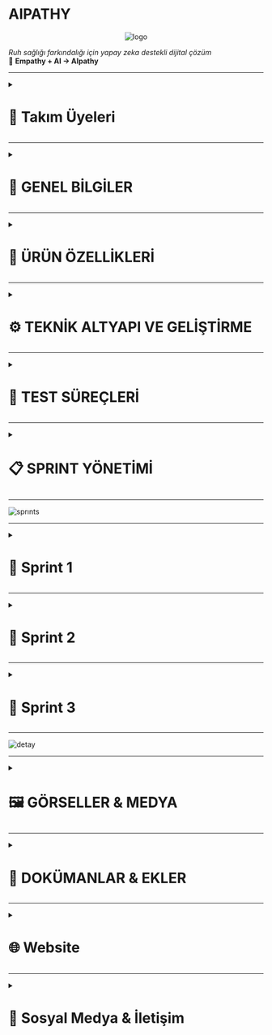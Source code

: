 # AIPATHY

<p align="center">
  <img src="https://github.com/user-attachments/assets/4664d23e-f88c-4e9d-abd6-8cc3c7cbd031" alt="logo" />
</p>


*Ruh sağlığı farkındalığı için yapay zeka destekli dijital çözüm*  
🌱 **Empathy + AI → AIpathy**

---

<!--### 🧩 Takım İsmi
`[...]` <!-- Örn: MindCare Squad -->

<!-- ### 🖼️ Takım Logosu
`[...]` <!-- Örn: ![logo](assets/team-logo.png) -->
<details>
  <summary><h1>👥 Takım Üyeleri</h1></summary>
 
|    | <div align="center">İsim</div> | <div align="center">Rol</div> | <div align="center">İletişim</div> |
| :-----------: | :---------- | :---------- | :----------: |
| <img src="https://github.com/user-attachments/assets/2872bf8d-d092-4535-ac7d-e2e1a95d50cd" width="80" height="80"/> | Dilber Kartal | Scrum Master | [![linkedin](https://github.com/user-attachments/assets/3baa645a-33bc-4786-8327-cb0f92356f0a)](https://www.linkedin.com/in/dilberkartal/) [![GitHub](https://img.shields.io/badge/-GitHub-181717?logo=github&logoColor=white)](https://github.com/dilberkrtl) |
| <img src="https://github.com/user-attachments/assets/YOUR-SAMED-PHOTO" width="80" height="80"/> | Samed Tevin | Product Owner | [![linkedin](https://github.com/user-attachments/assets/3baa645a-33bc-4786-8327-cb0f92356f0a)](https://www.linkedin.com/in/samedtevin/) [![GitHub](https://img.shields.io/badge/-GitHub-181717?logo=github&logoColor=white)](https://github.com/samedTevin) |
| <img src="https://github.com/user-attachments/assets/9797faa1-2d9a-42bd-b8fa-b8f443bf1cdf" width="80" height="80"/> | Bengü Barış Balkan | Developer | [![linkedin](https://github.com/user-attachments/assets/3baa645a-33bc-4786-8327-cb0f92356f0a)](https://www.linkedin.com/in/bengu-baris-balkan-a17231236/) [![GitHub](https://img.shields.io/badge/-GitHub-181717?logo=github&logoColor=white)](https://github.com/BenguBarisBalkan) |
| <img src="https://github.com/user-attachments/assets/fd8a0e16-f6e7-4bb3-8567-b6288d296de0" width="80" height="80"/> | Elif Nur Arslançelik | Developer | [![GitHub](https://img.shields.io/badge/-GitHub-181717?logo=github&logoColor=white)](https://github.com/elifarslancelik) |
| <img src="https://github.com/user-attachments/assets/251695e2-db79-450a-8ecf-f76cf4e51bf0" width="80" height="80"/> | Selin Demir | Developer | [![linkedin](https://github.com/user-attachments/assets/3baa645a-33bc-4786-8327-cb0f92356f0a)](https://www.linkedin.com/in/selin-demir-961883218/) [![GitHub](https://img.shields.io/badge/-GitHub-181717?logo=github&logoColor=white)](https://github.com/Seliin366Seliin366) |
</details>

---

<details>
  <summary><h1>📌 GENEL BİLGİLER</h1></summary>

### 📱 Ürün / Uygulama İsmi
**AIpathy**  
*(Empathy kavramından ilham alınarak türetilmiştir)*

### 🧠 Ürün Logosu
`[...]` <!-- Örn: ![AIpathy Logo](assets/logo.png) -->

### 📘 Ürün Açıklaması
AIpathy, bireylerin ruh sağlığını günlük olarak izleyebilecekleri bir web platformudur. Günlük testler, yüz mimik analizi ve sesli konuşma duygu analizi gibi yapay zeka destekli yöntemlerle ruh halini analiz eder. Uygulama kişiye özel etkinlik önerileri sunar ve yüksek risk durumlarında bir sağlık kuruluşuna yönlendirir.

### 🪄 Uygulama Hikayesi
Sivil hayatta stresli, yoğun, yalnız ve monoton bir yaşam süren bireyler, genellikle ruhsal sorunlarını fark etmeden yaşamlarını sürdürür. AIpathy, bu kişilerin ruhsal durumunu her gün küçük adımlarla ölçerek erken teşhis, destek ve yönlendirme sağlar. Amaç, bireyi profesyonel yardıma ihtiyaç duymadan önce harekete geçirmektir.

### ❗ Problem ve Kullanıcı İhtiyacı
- **WHO’ya göre** dünyada yaklaşık 970 milyon insan ruhsal sorun yaşamaktadır.
- **TÜİK verilerine göre** Türkiye’de ruhsal sorun yaşayan bireylerin %65’i profesyonel destek almamaktadır.
- Psikolojik desteğe ihtiyaç duyan bireylerin %50’si (gelişmiş ülkelerde) ve %75’ten fazlası (gelişmekte olan ülkelerde) yardım alamamaktadır.
- AIpathy bu boşluğu doldurmayı hedefler.

### 🌍 Vizyon ve Misyon
- **Vizyon:** Bireylerin ruhsal sağlığını günlük olarak kolayca takip edebilecekleri güvenli ve erişilebilir bir platform sunmak.
- **Misyon:** Ruh sağlığı konusunda farkındalık yaratmak, erken teşhis sağlamak ve gerektiğinde profesyonel yönlendirme yapmak.

### 📱 Kullanım Senaryosu / Fonksiyonları
- Kullanıcı giriş yapar, günlük PHQ-9 testi çözer.
- Test sırasında yüzü analiz edilir.
- 10 saniyelik ses kaydı alınır ve analiz edilir.
- Test sonucu analiz edilir, risk skoru verilir.
- Risk düşükse etkinlik önerisi, yüksekse doktor paneline yönlendirme yapılır.
- Kullanıcı geçmiş test sonuçlarını görüntüleyebilir.

### 🔍 Temel İşlev / İkincil İşlev
- **Temel:** Günlük psikolojik testler ve AI analizleriyle ruh halinin değerlendirilmesi.
- **İkincil:** Yüz mimik analizi, sesli konuşmadan duygu çıkarımı, öneriler ve doktor yönlendirmeleri.

### 🎯 Hedef Kitle
- Üniversite öğrencileri
- Yoğun tempoda çalışan bireyler
- Psikolojik desteğe erişmekte zorlanan bireyler
- Ruhsal farkındalık kazanmak isteyen bireyler
- 18 yaş ve üzeri bireyler

### 🧍‍♂️ Kullanıcı Personaları
<!--`[...]` <!-- Persona dokümanları eklenecek -->
<table style="width: 100%; border-spacing: 24px; text-align: center;">

  <!-- Row 1 -->
  <tr>
    <td style="width: 50%;">
      <img src="https://github.com/user-attachments/assets/ca21bff7-9243-4ba4-907a-7d065d90fb5d" style="width: 100%; height: auto;">
    </td>
    <td style="width: 50%;">
      <img src="https://github.com/user-attachments/assets/f44ad4c2-899c-4ee5-a0b4-6dc2ee600c19" style="width: 100%; height: auto;">
    </td>
  </tr>
  </table>


### 📢 Pazarlama Planı / Satış Stratejisi
- Başlangıçta ücretsiz kullanım ve temel özelliklerle beta sürüm
- Kullanıcı geri bildirimleriyle geliştirme
- İleri düzey özellikler için freemium model (pro analizler, geçmişe dönük grafikler)
- Doktor abonelik sistemi (geliştirilebilir)
- Üniversitelerle/psikolojik danışmanlık merkezleriyle iş birlikleri
</details>

---
<details>
  <summary><h1>🧠 ÜRÜN ÖZELLİKLERİ</h1></summary>

### Genel Özellikler
- Web tabanlı ve mobil uyumlu
- Günlük analiz mekanizması
- Yapay zeka destekli değerlendirme
- Sesli ve görsel analiz bir arada
- Profesyonel yönlendirme sistemi

### Kullanıcı Rolleri
- **Kullanıcı**: Giriş yapar, test çözerek analiz alır.
- **Doktor (planlanıyor)**: Yüksek riskli kullanıcıları görebilir, iletişim kurabilir.
- **Admin (planlanıyor)**: Platform yönetimi

### Güvenlik Özellikleri
- Email tabanlı doğrulama
- Giriş yapma / Kayıt olma
- Şifre kurtarma
- Verilerin güvenli saklanması

### Multi-language Desteği
`Planlanıyor.` (İlk hedef: Türkçe + İngilizce)

---

## 🎯 AIpathy Özel Özellikler

### 📅 Günlük PHQ-9 Testi
- PHQ-9 anketi
- PDF çıkış alma
- Test zamanlayıcısı

### 🧍‍♀️ Mimik Analizi (Yüz Tanıma)
- OpenCV kullanılarak yüz algılama
- FER2013 dataset ile eğitim
- Yüzden duygu çıkarımı

### 🎤 Ses Analizi (Duygu Tespiti)
- Google Speech-to-Text API kullanımı
- TextBlob ile duygu analizi
- 10 saniyelik konuşma kaydı ile metne dönüştürme

### 📊 Risk Skoru ve Yönlendirme
- AI ile skor belirlenir
- Riskli durumlarda doktor yönlendirmesi yapılır

### 🌱 Öneri Sistemi
- Düşük riskte etkinlik önerileri (müzik, doğa yürüyüşü, meditasyon)

### 📈 Görselleştirme ve Güven Skoru
- Test sonucunun grafikle gösterilmesi (planlanıyor)
- Sistem güven skoru (planlanıyor)

## 👨‍⚕️ Doktor Paneli Özellikleri
`Planlama aşamasında`
- Riskli kullanıcıları takip etme
- Ses kaydını ve mimik analizini görme
- Not ekleme
- Görüşme başlatma

## 👤 Kullanıcı Modülü
- Giriş / Kayıt
- Profil bilgisi ekleme
- Şifre değiştirme
- Geçmiş test sonuçlarını görme
- Test PDF indirimi

## 🧪 Test ve Değerlendirme
- Test zamanlayıcısı
- Kamera-ses testi eş zamanlı çalıştırma
- Test iptal opsiyonu
- Kullanıcıdan sesli komutla test başlatma (planlanıyor)
</details>

---
<details>
  <summary><h1>⚙️ TEKNİK ALTYAPI VE GELİŞTİRME</h1></summary>

### 🔧 Kullanılan Teknolojiler
- **Python, JavaScript, HTML, CSS**
- **React.js** – Bileşen tabanlı modern kullanıcı arayüzü geliştirme framework'ü
- **Vite** – Hızlı geliştirme sunucusu ve build işlemi sağlayan modern web geliştirme aracı
- **Tailwind CSS** – Utility-first yaklaşımı ile modüler ve özelleştirilebilir CSS framework'ü
- **Google Fonts - Montserrat** – Modern, temiz ve okunabilir yazı tipi
- **Responsive Design** – Mobil uyumlu, tüm cihazlara optimize edilmiş grid + flex tabanlı arayüz yapısı

#### 🔍 Veri Bilimi ve Makine Öğrenimi
- **Pandas** – Veri temizleme ve analiz işlemleri için
- **NumPy** – Sayısal hesaplamalar ve veri manipülasyonu
- **Matplotlib / Seaborn** – Veri görselleştirme ve EDA (Exploratory Data Analysis)
- **TextBlob / VADER** – Duygu analizi için doğal dil işleme kütüphaneleri
- **OpenCV** – Görüntü işleme ve analiz
- **Scikit-learn** *(planlanıyor)* – ML modeli eğitimi ve test süreçleri
- **Jupyter Notebook** – Veri keşfi ve prototipleme için

#### 🗣️ Ses İşleme
- **Google Speech-to-Text API**
- **Elevenlabs API** – Türkçe sesli girdilerin metne çevrilmesi

#### ☁️ Backend ve Veritabanı (Planlanan)
- **Firebase** *(planlanıyor)*
- **PostgreSQL** *(planlanıyor)*

#### 🤖 Yapay Zeka Destekleyici
- **Gemini AI** – Analiz sürecinde destekleyici API olarak düşünülüyor
</details>

---
<details>
  <summary><h1>🧪 TEST SÜREÇLERİ</h1></summary>

### 🔬 Test Planı

#### 📊 1. PHQ-9 Test Doğruluk Analizi
- Girdi verisiyle model çıktılarının PHQ-9 skorları ile korelasyonu
- Farklı kullanıcı tipleri için skor varyasyon analizi
- Yanıltıcı ya da eksik cevapların sonuçlara etkisi

#### 🎥 2. Kamera/Ses Entegrasyon Testleri
- Kamera/sesli kayıt başlatma/durdurma senaryoları
- Ses kaydında gecikme ve senkronizasyon testleri
- Farklı mikrofon/cihaz kombinasyonlarında stabilite testleri

#### ⚠️ 3. Edge-Case Senaryolar
- **Aşırı Sessizlik**: Uzun süreli sessizliğin sistem tepkisi (analiz başlatmama, uyarı vb.)
- **Aşırı Sesli Tepkiler**: Ani yüksek ses/tını değişimlerine karşı sistem kararlılığı
- **Karmaşık Duygular**: Hem pozitif hem negatif ifade içeren karmaşık ifadeler
- **Kötü Bağlantı**: Ağ kopması durumunda veri kaybı/test sonlandırma mantığı
- **Boş/Kısa Yanıtlar**: Yetersiz veriyle analiz yapılması durumu

#### 🔁 4. STT (Speech-to-Text) Testleri
- Türkçe'deki bölgesel aksanlarda doğruluk oranı
- Arka plan gürültüsünün etkisi
- Doğruluk yüzdesi hesaplama (WER - Word Error Rate ile)

#### 😊 5. Duygu Analizi Doğruluk Testi
- TextBlob / VADER çıktılarını manuel etiketli verilerle karşılaştırma
- Yanıltıcı cümlelerde analiz başarısı ("Sarcasm"/ironi tespiti gibi zayıf senaryolar)

#### 📱 6. UI/UX Kullanılabilirlik Testleri
- Farklı ekran çözünürlüklerinde kullanıcı arayüzü stabilitesi
- Mobil cihazlarda test akışının geçerliliği
- Geri bildirim butonları/test sonrası yönlendirme kontrolü
</details>

---
<details>
  <summary><h1>📋 SPRINT YÖNETİMİ</h1></summary>


### Ürün Vizyon Belgesi
`AIpathy.pdf` (Yüklenmiş durumda)

---

### Product Backlog

<table style="width: 100%; border-spacing: 24px; text-align: center;">

  <!-- Row 1 -->
  <tr>
    <td style="width: 50%;">
      <img src="https://github.com/user-attachments/assets/ececd35c-f571-48c1-8e7b-61e136993ece" style="width: 100%; height: auto;">
      <p>Backlog 1</p>
    </td>
    <td style="width: 50%;">
      <img src="https://github.com/user-attachments/assets/7658d1c7-d208-426d-8d53-8cd33c8b62e8" style="width: 100%; height: auto;">
      <p>Backlog 2</p>
    </td>
  </tr>

  <!-- Row 2 -->
  <tr>
    <td>
      <img src="https://github.com/user-attachments/assets/b2df357a-77f5-45f0-8b68-418b872fc799" style="width: 100%; height: auto;">
      <p>Backlog 3</p>
    </td>
    <td>
      <img src="https://github.com/user-attachments/assets/1881dc38-6b7b-4149-a765-9b561563c61d" style="width: 100%; height: auto;">
      <p>Backlog 4</p>
    </td>
  </tr>

  <!-- Row 3 -->
  <tr>
    <td>
      <img src="https://github.com/user-attachments/assets/af6078ca-4232-4a62-bcc8-77914dd8fb96" style="width: 100%; height: auto;">
      <p>Backlog 5</p>
    </td>
    <td>
      <img src="https://github.com/user-attachments/assets/491b732f-6ca0-4c70-a492-3e2977a2b811" style="width: 100%; height: auto;">
      <p>Backlog 6</p>
    </td>
  </tr>

  <!-- Row 4 -->
  <tr>
    <td>
      <img src="https://github.com/user-attachments/assets/35320799-5909-4ace-8cc3-7a623fd36981" style="width: 100%; height: auto;">
      <p>Backlog 7</p>
    </td>
    <td>
      <img src="https://github.com/user-attachments/assets/ca2b545c-0f21-4167-8678-215ea9622c8e" style="width: 100%; height: auto;">
      <p>Backlog 8</p>
    </td>
  </tr>

  <!-- Row 5 -->
  <tr>
    <td>
      <img src="https://github.com/user-attachments/assets/e010b5bd-8830-47fe-a6ea-2d50cc8339ab" style="width: 100%; height: auto;">
      <p>Backlog 9</p>
    </td>
    <td>
      <img src="https://github.com/user-attachments/assets/4dfe85f4-b3af-400f-820d-92a35efd9d92" style="width: 100%; height: auto;">
      <p>Backlog 10</p>
    </td>
  </tr>
</table>


---

### Daily Scrum Notları
`Whatsapp üzerinden gerçekleştirilmektedir.`
</details>

---
![sprınts](https://github.com/user-attachments/assets/193dc9d3-c15c-4177-a191-6d1fbf7a21ff)

---


<details>
  <summary><h1>🚀 Sprint 1</h1></summary>

  ---
<details>
    <summary><h2>Ekran Görüntüleri</h2></summary>

### Ana Sayfa
<table style="width: 100%; border-spacing: 24px; text-align: center;">

  <!-- Row 1 -->
  <tr>
    <td style="width: 50%;">
      <img src="https://github.com/user-attachments/assets/a634f112-6fbe-4ac3-b7bc-8a79f860accf" style="width: 100%; height: auto;">
      <p>Anasayfa 1</p>
    </td>
    <td style="width: 50%;">
      <img src="https://github.com/user-attachments/assets/8954e3e5-2760-43c6-abbc-892b500e831c" style="width: 100%; height: auto;">
      <p>Anasayfa 2</p>
    </td>
        <td style="width: 50%;">
      <img src="https://github.com/user-attachments/assets/6f3b1a97-117a-4d01-bac7-3a09df74b86e" style="width: 100%; height: auto;">
      <p>Anasayfa 3</p>
    </td>
  </tr>
</table>

---
### Giriş Yap Sayfası
![login](https://github.com/user-attachments/assets/8154cc5b-0c21-4803-90b8-edd21ae33da9)

---
### Kullanıcı Sayfası
![kullanıcı_page](https://github.com/user-attachments/assets/ec7a11c6-6953-41bd-ae9c-685b0e90d1e8)

---
### Doktor Sayfası
![doktor_page](https://github.com/user-attachments/assets/1d65067a-ec01-4116-acad-76c142f11352)

---
### Logo
![logo](https://github.com/user-attachments/assets/e692cb15-8d6a-41e7-99d7-8f6143784f7c)

  
</details>

---
<details>
      <summary><h2>Sprint 1 Backlog</h2></summary>
<table style="width: 100%; border-spacing: 24px; text-align: center;">

  <!-- Row 1 -->
  <tr>
    <td style="width: 50%;">
      <img src="https://github.com/user-attachments/assets/65fefcbe-c92d-4fdc-a9a2-f381b2041b5e" style="width: 100%; height: auto;">
    </td>
    <td style="width: 50%;">
      <img src="https://github.com/user-attachments/assets/2101b476-3401-4e10-b937-c2298bb6c4d8" style="width: 100%; height: auto;">
    </td>
  </tr>
  </table>
  </details>

---
  <details>
    <summary><h2>📉 Burndown Grafikleri</h2></summary>

![sprint1_Burndown](https://github.com/user-attachments/assets/ce72ba6a-1657-49b1-b982-7bf9b0a8559b)

  </details>

---


- **Sprint Notları:**
### ✅ Ürün ve Takım Süreci

- Takım ile birlikte ürün fikri beyin fırtınası yapılarak belirlendi.
- Ürün ismi olarak **"AIpathy"** seçildi ve oylama ile onaylandı.
- Basit bir logo tasarlandı, geliştirme sürecinde iyileştirilecek.
- Ürün tanımı, vizyonu ve amacı netleştirildi ve dökümantasyon haline getirildi.
- Ürün için hedef kitle tanımlandı (ör: genç yetişkin bireyler, mental destek arayan kullanıcılar) ve belgeye aktarıldı.
- Kullanıcı ihtiyaçlarını temsil eden **persona**(lar) oluşturuldu ve dokümante edildi.
- Takım içi roller netleştirildi: ML (Selin & Sen), Frontend (Sen), Backend (Sen), Deploy & Testing (Sen).
- GitHub reposu oluşturuldu ve `README.md` içerisine kurulum ve proje bilgileri eklendi.

---

### 🧠 Veri Bilimi / ML Çalışmaları

- PHQ-9 ve depresyon tespiti için toplam **3 veri seti** belirlendi *(Selin)*.
- Veriler temizlendi, eksik veriler kontrol edildi ve kullanılabilir formatta etiketler eklendi *(Selin)*.
- Seçilen veri setleri detaylı şekilde incelendi, uygun olmayan veriler elendi.
- **EDA (Exploratory Data Analysis)** süreci başlatıldı *(devam ediyor)*.
- STT (Speech-to-Text) altyapısı kuruldu. Türkçe sesli girdiler **ElevenLabs API** ile yazıya dönüştürülüyor.
- Duygu analizi modülü ve ML modeli eğitimi **Sprint 2'ye** aktarıldı.

---

### 💻 Proje Altyapısı ve Kurulum

- React.js + Vite kurulumu tamamlandı.
- Tailwind CSS entegrasyonu yapıldı.
- React Router DOM ile sayfa yönlendirmesi kuruldu.
- Frontend dosya ve klasör yapısı yapılandırıldı.
- Google Fonts (Montserrat) entegre edildi.
- Renk paleti ve animasyonlar belirlendi.
- Mobil uyumlu (responsive) tasarım başlatıldı.

---

### 🎨 UI & UX Çalışmaları

- Renk paleti oluşturuldu (lavanta, pastel mavi, açık yeşil, açık gri).
- Header, Footer, Hero bileşenleri tamamlandı.
- **Landing Page** bileşenleri tasarlandı.
- **Login** ekranı UI tasarımı ve validasyon kuralları tamamlandı.
- **Register** ekranı UI tasarımı tamamlandı.
- Kullanıcı tipi seçimi (User / Doctor) eklendi.
- Animasyonlar ve geçiş efektleri eklendi.

---

### 🔐 Kimlik Doğrulama Sistemi

- Login ve Register işlemleri yazıldı.
- JWT token üretimi ve yönetimi tamamlandı.
- Şifre güvenliği için **bcrypt hashing** sistemi entegre edildi.
- Token ve rol bazlı yetkilendirme için **middleware** fonksiyonları yazıldı.

---

### 📊 Dashboard & API Entegrasyonu

- Kullanıcı ve doktor panelleri tasarlandı.
- Backend endpoint'leri ile API bağlantısı sağlandı.
- Hata yönetimi ve yardımcı fonksiyonlar geliştirildi.
- Swagger kurulumu yapıldı, tüm endpoint’ler dökümante edildi.
- Swagger arayüzü üzerinden **manuel testler** gerçekleştirildi.

---

### 🛠️ Backend Geliştirme

- Kullanıcı kayıt, giriş, şifre sıfırlama, token doğrulama sistemleri geliştirildi.
- Rol bazlı erişim kontrolleri tamamlandı.
- MySQL kurulumu yapıldı, tablo yapısı oluşturuldu.
- SQL export dosyası hazırlandı ve versiyon kontrolüne dahil edildi.

---

### 🌐 Yayınlama ve Barındırma

- **Alan adı:** `aipathy.ai` domaini satın alındı.
- **Plesk Panel:** Hosting ve yönetim altyapısı yapılandırıldı.
- `vite build` sonrası çıkan dosyalar ile proje canlıya alındı.

---

- **Sprint İçinde Tamamlanması Beklenen Puan:**
  * `195` Puan

- **Sprint İçinde Tamamlanan Puan:**
  * `180` Puan

- **Sprint Gözden Geçirilmesi:**
  * ML tarafında temel veri altyapısı hazırlandı
  * STT entegrasyonu başarıyla tamamlandı
  * Web ve backend altyapısı büyük ölçüde kuruldu
  * EDA devam ediyor, duygu analizi ve model eğitimi sonraki sprinte kaydırıldı

- **Sprint Retrospektifi:**
  * ✅ Teknik temel başarıyla atıldı
  * ⏳ EDA tamamlandığında ML tarafı modelleme aşamasına geçebilecek
  * 📌 Sprint 2 için öncelik: Duygu analizi entegrasyonu + ilk model prototipi
</details>

----

<details>
  <summary><h1>🚀 Sprint 2</h1></summary>

  ---
<details>
    <summary><h2>Ekran Görüntüleri</h2></summary>
</details>

---
  <details>
    <summary><h2>Uygulama Haritası</h2></summary>

![App Flowchart]()
   
  </details>


---
  <details>
    <summary><h2>📉 Burndown Grafikleri</h2></summary>

![Burndown Chart]()

  </details>

---

- **Sprint Notları:**
   * 
 
- **Sprint İçinde Tamamlanması Beklenen Puan:**
  * `x` Puan

- **Sprint Gözden Geçirilmesi:**
   * 

- **Sprint Katılımcıları:**
    * ``

- **Sprint Retrospektifi:**
   * 
</details>

----
<details>
  <summary><h1>🚀 Sprint 3</h1></summary>

  ---
<details>
    <summary><h2>Ekran Görüntüleri</h2></summary>
  
</details>

---
  <details>
    <summary><h2>Uygulama Haritası</h2></summary>

![App Flowchart]()
   
  </details>


---
  <details>
    <summary><h2>📉 Burndown Grafikleri</h2></summary>

![Burndown Chart]()

  </details>

---

- **Sprint Notları:**
   * 

- **Sprint İçinde Tamamlanması Beklenen Puan:**
  * `x` Puan

- **Sprint Gözden Geçirilmesi:**
   * 

- **Sprint Katılımcıları:**
    * ``

- **Sprint Retrospektifi:**
   * 
</details>

----

![detay](https://github.com/user-attachments/assets/9e2f5692-3ccd-4a4b-bdce-ee5ec3f22085)


----

<details>
  <summary><h1>🖼️ GÖRSELLER & MEDYA</h1></summary>

- Ekran görüntüleri (test ekranı, ses kaydı, analiz ekranı)  
  `Ekran görüntüleri eklenecek`

- Tanıtım Videosu  
  `Planlanıyor`

### 🎨 Tasarım & Marka Renk Paleti
| Amaç             | Renk Kodları |
|------------------|--------------|
| Arka Plan        | `#1c1c1e`    |
| Vurgu Rengi      | `#32cd32`    |
| Ana Metin        | `#f5f5f5`    |
| Kart Arka Planı  | `#2a2a2c`    |
| İkincil Metin    | `#d1d1d1`    |
</details>

---
<details>
  <summary><h1>📎 DOKÜMANLAR & EKLER</h1></summary>

- [AIpathy.pdf](./AIpathy.pdf)
- [ScienceDirect - AI Mental Health](https://www.sciencedirect.com/science/article/pii/S2949916X24000525)
- [Nature.com - Voice-based ML](https://www.nature.com/articles/s41598-025-00386-8)
- Kullanıcı Sözleşmesi: `[...]`
- Aydınlatma Metni: `[...]`
- Açık Rıza Metni: `[...]`
</details>

---
<details>
 <summary><h1>🌐 Website</h1></summary>
 `Planlanıyor Aipaty Website'
</details>

---
<details>
  <summary><h1>📱 Sosyal Medya & İletişim</h1></summary>
  
<!-- 1. Satır -->
<div style="margin-bottom: 16px;">
  <a href="https://www.linkedin.com/in/eklenecek-link" target="_blank" style="margin-right: 16px;">
    <img src="https://github.com/user-attachments/assets/3baa645a-33bc-4786-8327-cb0f92356f0a" alt="LinkedIn" width="40" height="40" />
  </a>

<!-- 2. Satır  -->
<div>
  <a href="https://www.instagram.com/eklenecek-link" target="_blank">
    <img src="https://upload.wikimedia.org/wikipedia/commons/a/a5/Instagram_icon.png" alt="Instagram" width="40" height="40" />
  </a>
</div>

---
<details>
  <summary><h1>⏩ İLERİ PLANLAR</h1></summary>

* Mobil sürüm (React Native)  
* Kendi sesli analiz modelimizin eğitimi  
* Kullanıcıya özel gelişim grafiklerinin sunulması  
* Profesyonel danışan eşleştirme sistemi
</details>

---
<details>
  <summary><h1>🏁 SONUÇR</h1></summary>

AIpathy, yapay zeka ile ruh sağlığına empatik yaklaşım sunan yenilikçi bir girişimdir. Bilinçli farkındalık, güvenli öneriler ve doğru yönlendirmeyle herkes için daha sağlıklı bir zihin mümkün.
</details>

